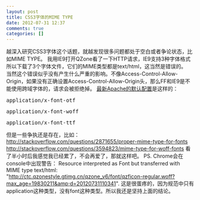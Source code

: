 ```yaml
---
layout: post
title: CSS3字体的MIME TYPE
date: 2012-07-31 12:37
comments: true
categories: []
---
```

越深入研究CSS3字体这个话题，就越发现很多问题都处于空白或者争论状态，比如MIME TYPE。
我用IE9打开QZone看了一下HTTP请求，IE9支持3种字体格式所以下载了3个字体文件，它们的MIME类型都是text/html，这当然是错误的。
<a href="http://yuguo.us/files/2012/07/1.png"><img class="aligncenter size-full wp-image-1325" title="1" src="http://yuguo.us/files/2012/07/1.png" alt=""   /></a>
当然这个错误似乎没有产生什么严重的影响。不像Access-Control-Allow-Origin，如果没有正确设置Access-Control-Allow-Origin头，那么FF和IE9是不能使用跨域字体的，请求会被拒绝掉。
<a href="http://svn.apache.org/viewvc/httpd/httpd/branches/2.2.x/docs/conf/mime.types?view=annotate">最新Apache的默认配置</a>是这样的：
<pre>application/x-font-otf</pre>
<pre>application/x-font-woff</pre>
<pre>application/x-font-ttf</pre>
但是一些争执还是存在，比如：
<a href="http://stackoverflow.com/questions/2871655/proper-mime-type-for-fonts">http://stackoverflow.com/questions/2871655/proper-mime-type-for-fonts</a>
<a href="http://stackoverflow.com/questions/3594823/mime-type-for-woff-fonts">http://stackoverflow.com/questions/3594823/mime-type-for-woff-fonts</a>
看了半小时后我感觉我已经累了，不会再爱了，那就这样吧。
PS. Chrome会在console中出现警告：
Resource interpreted as Font but transferred with MIME type text/html: "<a title="http://ctc.qzonestyle.gtimg.cn/qzone_v6/font/qzficon-regular.woff?max_age=19830211&amp;d=20120731110341" href="http://ctc.qzonestyle.gtimg.cn/qzone_v6/font/qzficon-regular.woff?max_age=19830211&amp;d=20120731110341">http://ctc.qzonestyle.gtimg.cn/qzone_v6/font/qzficon-regular.woff?max_age=19830211&amp;d=20120731110341</a>".
这是很蛋疼的，因为规范中只有application这种类型，没有font这种类型。所以我还是坚持上面的结论。
